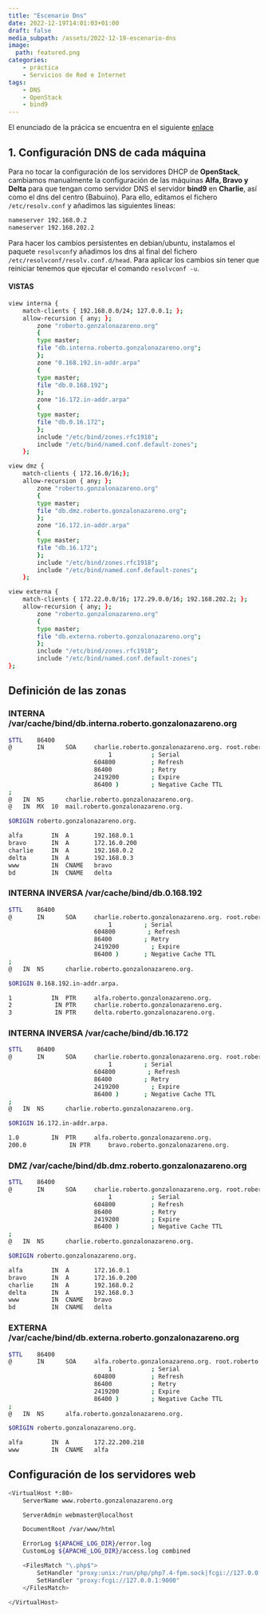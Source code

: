 ```yaml
---
title: "Escenario Dns"
date: 2022-12-19T14:01:03+01:00
draft: false
media_subpath: /assets/2022-12-19-escenario-dns
image:
  path: featured.png
categories:
    - práctica
    - Servicios de Red e Internet
tags:
    - DNS
    - OpenStack
    - bind9
---
```


El enunciado de la prácica se encuentra en el siguiente [enlace](https://fp.josedomingo.org/sri2223/5_dns/practica.html)

## 1. Configuración DNS de cada máquina

Para no tocar la configuración de los servidores DHCP de **OpenStack**, cambiamos manualmente la configuración de las máquinas **Alfa, Bravo y Delta** para que tengan como servidor DNS el servidor **bind9** en **Charlie**, así como el dns del centro (Babuino). Para ello, editamos el fichero `/etc/resolv.conf` y añadimos las siguientes líneas:

```bash
nameserver 192.168.0.2
nameserver 192.168.202.2
```

Para hacer los cambios persistentes en debian/ubuntu, instalamos el paquete `resolvconf`y añadimos los dns al final del fichero `/etc/resolvconf/resolv.conf.d/head`. Para aplicar los cambios sin tener que reiniciar tenemos que ejecutar el comando `resolvconf -u`.

#### VISTAS

```bash
view interna {
    match-clients { 192.168.0.0/24; 127.0.0.1; };
    allow-recursion { any; };
        zone "roberto.gonzalonazareno.org"
        {
        type master;
        file "db.interna.roberto.gonzalonazareno.org";
        };
        zone "0.168.192.in-addr.arpa"
        {
        type master;
        file "db.0.168.192";
        };
        zone "16.172.in-addr.arpa"
        {
        type master;
        file "db.0.16.172";
        };
        include "/etc/bind/zones.rfc1918";
        include "/etc/bind/named.conf.default-zones";
    };

view dmz {
    match-clients { 172.16.0/16;};
    allow-recursion { any; };
        zone "roberto.gonzalonazareno.org"
        {
        type master;
        file "db.dmz.roberto.gonzalonazareno.org";
        };
        zone "16.172.in-addr.arpa"
        {
        type master;
        file "db.16.172";
        };
        include "/etc/bind/zones.rfc1918";
        include "/etc/bind/named.conf.default-zones";
    };

view externa {
    match-clients { 172.22.0.0/16; 172.29.0.0/16; 192.168.202.2; };
    allow-recursion { any; };
        zone "roberto.gonzalonazareno.org"
        {
        type master;
        file "db.externa.roberto.gonzalonazareno.org";
        };
        include "/etc/bind/zones.rfc1918";
        include "/etc/bind/named.conf.default-zones";
};
```

## Definición de las zonas

### INTERNA /var/cache/bind/db.interna.roberto.gonzalonazareno.org

```bash
$TTL    86400
@       IN      SOA     charlie.roberto.gonzalonazareno.org. root.roberto.gonzalonazareno.org. (
                            1           ; Serial
                        604800          ; Refresh
                        86400           ; Retry
                        2419200         ; Expire
                        86400 )         ; Negative Cache TTL
;
@	IN	NS		charlie.roberto.gonzalonazareno.org.
@	IN	MX	10	mail.roberto.gonzalonazareno.org.

$ORIGIN roberto.gonzalonazareno.org.

alfa        IN  A       192.168.0.1
bravo       IN  A       172.16.0.200
charlie     IN  A       192.168.0.2
delta       IN  A       192.168.0.3
www         IN  CNAME   bravo
bd          IN  CNAME   delta
```


### INTERNA INVERSA /var/cache/bind/db.0.168.192

```bash
$TTL    86400
@       IN      SOA     charlie.roberto.gonzalonazareno.org. root.roberto.gonzalonazareno.org. (
                            1         ; Serial
                        604800         ; Refresh
                        86400         ; Retry
                        2419200         ; Expire
                        86400 )       ; Negative Cache TTL
;
@	IN	NS		charlie.roberto.gonzalonazareno.org.

$ORIGIN 0.168.192.in-addr.arpa.

1			IN	PTR		alfa.roberto.gonzalonazareno.org.
2            IN	PTR		charlie.roberto.gonzalonazareno.org.
3            IN	PTR		delta.roberto.gonzalonazareno.org.
```

### INTERNA INVERSA /var/cache/bind/db.16.172

```bash
$TTL    86400
@       IN      SOA     charlie.roberto.gonzalonazareno.org. root.roberto.gonzalonazareno.org. (
                            1         ; Serial
                        604800         ; Refresh
                        86400         ; Retry
                        2419200         ; Expire
                        86400 )       ; Negative Cache TTL
;
@	IN	NS		charlie.roberto.gonzalonazareno.org.

$ORIGIN 16.172.in-addr.arpa.

1.0			IN	PTR		alfa.roberto.gonzalonazareno.org.
200.0            IN	PTR		bravo.roberto.gonzalonazareno.org.
```

### DMZ /var/cache/bind/db.dmz.roberto.gonzalonazareno.org

```bash
$TTL    86400
@       IN      SOA     charlie.roberto.gonzalonazareno.org. root.roberto.gonzalonazareno.org. (
                            1           ; Serial
                        604800          ; Refresh
                        86400           ; Retry
                        2419200         ; Expire
                        86400 )         ; Negative Cache TTL
;
@	IN	NS		charlie.roberto.gonzalonazareno.org.

$ORIGIN roberto.gonzalonazareno.org.

alfa        IN  A       172.16.0.1
bravo       IN  A       172.16.0.200
charlie     IN  A       192.168.0.2
delta       IN  A       192.168.0.3
www         IN  CNAME   bravo
bd          IN  CNAME   delta
```

### EXTERNA /var/cache/bind/db.externa.roberto.gonzalonazareno.org

```bash
$TTL    86400
@       IN      SOA     alfa.roberto.gonzalonazareno.org. root.roberto.gonzalonazareno.org. (
                            1           ; Serial
                        604800          ; Refresh
                        86400           ; Retry
                        2419200         ; Expire
                        86400 )         ; Negative Cache TTL
;
@	IN	NS		alfa.roberto.gonzalonazareno.org.

$ORIGIN roberto.gonzalonazareno.org.

alfa        IN  A       172.22.200.218
www         IN  CNAME   alfa
```


## Configuración de los servidores web

```bash
<VirtualHost *:80>
    ServerName www.roberto.gonzalonazareno.org

    ServerAdmin webmaster@localhost

    DocumentRoot /var/www/html

    ErrorLog ${APACHE_LOG_DIR}/error.log
    CustomLog ${APACHE_LOG_DIR}/access.log combined

    <FilesMatch "\.php$">
        SetHandler "proxy:unix:/run/php/php7.4-fpm.sock|fcgi://127.0.0.1/" 
        SetHandler "proxy:fcgi://127.0.0.1:9000" 
    </FilesMatch>

</VirtualHost>


```
